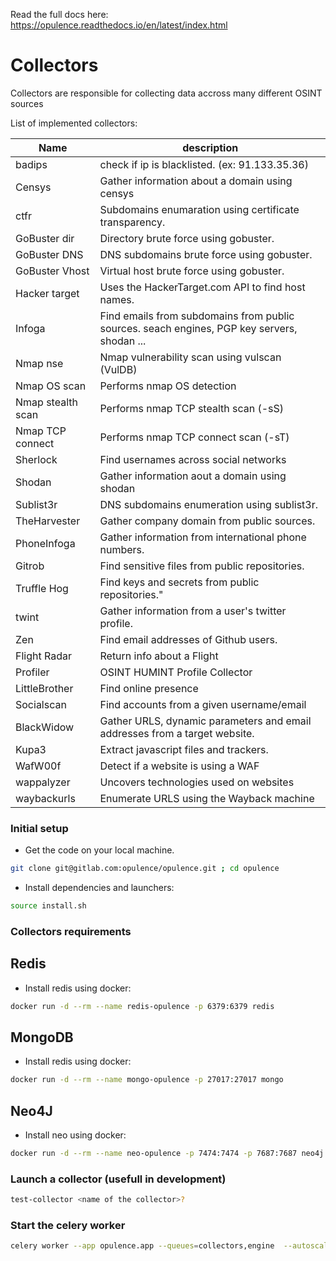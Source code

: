 Read the full docs here: https://opulence.readthedocs.io/en/latest/index.html

# Collectors
Collectors are responsible for collecting data accross many different OSINT sources

List of implemented collectors:

|Name | description  |
|---|---|
|badips   | check if ip is blacklisted. (ex: 91.133.35.36)  |
|Censys   |Gather information about a domain using censys   |
|ctfr   | Subdomains enumaration using certificate transparency.  |
|GoBuster dir |Directory brute force using gobuster. |
|GoBuster DNS |DNS subdomains brute force using gobuster. |
|GoBuster Vhost |Virtual host brute force using gobuster. |
|Hacker target |Uses the HackerTarget.com API to find host names. |
|Infoga |Find emails from subdomains from public sources. seach engines, PGP key servers, shodan ... |
|Nmap nse |Nmap vulnerability scan using vulscan (VulDB) |
|Nmap OS scan | Performs nmap OS detection|
|Nmap stealth scan | Performs nmap TCP stealth scan (-sS)|
|Nmap TCP connect |Performs nmap TCP connect scan (-sT) |
|Sherlock |Find usernames across social networks |
|Shodan | Gather information aout a domain using shodan|
|Sublist3r | DNS subdomains enumeration using sublist3r.|
|TheHarvester |Gather company domain from public sources. |
| PhoneInfoga|Gather information from international phone numbers. |
|Gitrob |Find sensitive files from public repositories. |
|Truffle Hog |Find keys and secrets from public repositories." |
|twint | Gather information from a user's twitter profile.|
|Zen | Find email addresses of Github users.|
|Flight Radar | Return info about a Flight |
|Profiler | OSINT HUMINT Profile Collector|
|LittleBrother |Find online presence |
|Socialscan |Find accounts from a given username/email |
|BlackWidow | Gather URLS, dynamic parameters and email addresses from a target website.|
| Kupa3|Extract javascript files and trackers. |
|WafW00f | Detect if a website is using a WAF|
|wappalyzer |Uncovers technologies used on websites |
|waybackurls |Enumerate URLS using the Wayback machine |

### Initial setup

* Get the code on your local machine.
```BASH
git clone git@gitlab.com:opulence/opulence.git ; cd opulence
```

* Install dependencies and launchers:
```BASH
source install.sh
```

### Collectors requirements
## Redis

* Install redis using docker:

```BASH
docker run -d --rm --name redis-opulence -p 6379:6379 redis
```

## MongoDB

* Install redis using docker:

```BASH
docker run -d --rm --name mongo-opulence -p 27017:27017 mongo
```

## Neo4J

* Install neo using docker:

```BASH
docker run -d --rm --name neo-opulence -p 7474:7474 -p 7687:7687 neo4j
```

### Launch a collector (usefull in development)

```BASH
test-collector <name of the collector>?
```

### Start the celery worker

```BASH
celery worker --app opulence.app --queues=collectors,engine  --autoscale=10,3
```
